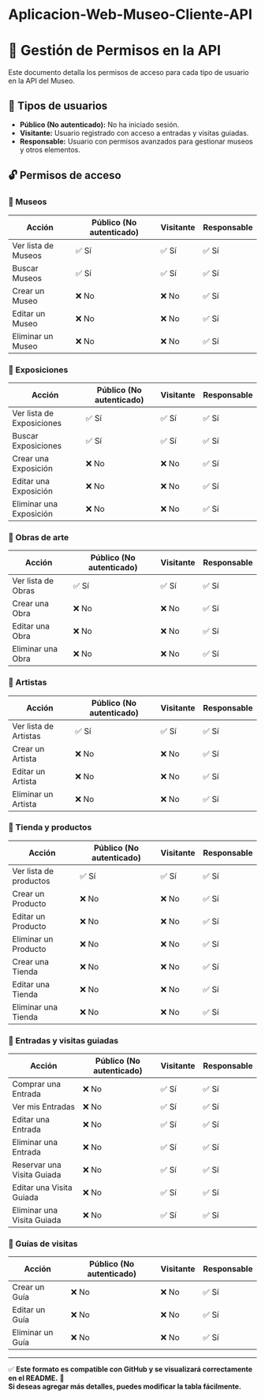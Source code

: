 # Aplicacion-Web-Museo-Cliente-API

# 📜 Gestión de Permisos en la API

Este documento detalla los permisos de acceso para cada tipo de usuario en la API del Museo.

## 👤 Tipos de usuarios
- **Público (No autenticado):** No ha iniciado sesión.
- **Visitante:** Usuario registrado con acceso a entradas y visitas guiadas.
- **Responsable:** Usuario con permisos avanzados para gestionar museos y otros elementos.

## 🔓 Permisos de acceso

### 📌 Museos
| Acción               | Público (No autenticado) | Visitante | Responsable |
|----------------------|------------------------|-----------|------------|
| Ver lista de Museos | ✅ Sí                   | ✅ Sí      | ✅ Sí       |
| Buscar Museos       | ✅ Sí                   | ✅ Sí      | ✅ Sí       |
| Crear un Museo      | ❌ No                   | ❌ No      | ✅ Sí       |
| Editar un Museo     | ❌ No                   | ❌ No      | ✅ Sí       |
| Eliminar un Museo   | ❌ No                   | ❌ No      | ✅ Sí       |

### 📌 Exposiciones
| Acción                   | Público (No autenticado) | Visitante | Responsable |
|--------------------------|------------------------|-----------|------------|
| Ver lista de Exposiciones | ✅ Sí                  | ✅ Sí      | ✅ Sí       |
| Buscar Exposiciones      | ✅ Sí                  | ✅ Sí      | ✅ Sí       |
| Crear una Exposición     | ❌ No                  | ❌ No      | ✅ Sí       |
| Editar una Exposición    | ❌ No                  | ❌ No      | ✅ Sí       |
| Eliminar una Exposición  | ❌ No                  | ❌ No      | ✅ Sí       |

### 📌 Obras de arte
| Acción            | Público (No autenticado) | Visitante | Responsable |
|-------------------|------------------------|-----------|------------|
| Ver lista de Obras | ✅ Sí                  | ✅ Sí      | ✅ Sí       |
| Crear una Obra    | ❌ No                  | ❌ No      | ✅ Sí       |
| Editar una Obra   | ❌ No                  | ❌ No      | ✅ Sí       |
| Eliminar una Obra | ❌ No                  | ❌ No      | ✅ Sí       |

### 📌 Artistas
| Acción            | Público (No autenticado) | Visitante | Responsable |
|-------------------|------------------------|-----------|------------|
| Ver lista de Artistas | ✅ Sí               | ✅ Sí      | ✅ Sí       |
| Crear un Artista  | ❌ No                  | ❌ No      | ✅ Sí       |
| Editar un Artista | ❌ No                  | ❌ No      | ✅ Sí       |
| Eliminar un Artista | ❌ No                | ❌ No      | ✅ Sí       |

### 📌 Tienda y productos
| Acción               | Público (No autenticado) | Visitante | Responsable |
|----------------------|------------------------|-----------|------------|
| Ver lista de productos | ✅ Sí               | ✅ Sí      | ✅ Sí       |
| Crear un Producto   | ❌ No                  | ❌ No      | ✅ Sí       |
| Editar un Producto  | ❌ No                  | ❌ No      | ✅ Sí       |
| Eliminar un Producto | ❌ No                 | ❌ No      | ✅ Sí       |
| Crear una Tienda    | ❌ No                  | ❌ No      | ✅ Sí       |
| Editar una Tienda   | ❌ No                  | ❌ No      | ✅ Sí       |
| Eliminar una Tienda | ❌ No                  | ❌ No      | ✅ Sí       |

### 📌 Entradas y visitas guiadas
| Acción                  | Público (No autenticado) | Visitante | Responsable |
|-------------------------|------------------------|-----------|------------|
| Comprar una Entrada     | ❌ No                  | ✅ Sí      | ✅ Sí       |
| Ver mis Entradas        | ❌ No                  | ✅ Sí      | ✅ Sí       |
| Editar una Entrada      | ❌ No                  | ✅ Sí      | ✅ Sí       |
| Eliminar una Entrada    | ❌ No                  | ✅ Sí      | ✅ Sí       |
| Reservar una Visita Guiada | ❌ No               | ✅ Sí      | ✅ Sí       |
| Editar una Visita Guiada | ❌ No                | ✅ Sí      | ✅ Sí       |
| Eliminar una Visita Guiada | ❌ No              | ✅ Sí      | ✅ Sí       |

### 📌 Guías de visitas
| Acción            | Público (No autenticado) | Visitante | Responsable |
|-------------------|------------------------|-----------|------------|
| Crear un Guía    | ❌ No                   | ❌ No      | ✅ Sí       |
| Editar un Guía   | ❌ No                   | ❌ No      | ✅ Sí       |
| Eliminar un Guía | ❌ No                   | ❌ No      | ✅ Sí       |

---

✅ **Este formato es compatible con GitHub y se visualizará correctamente en el README.** 🚀  
**Si deseas agregar más detalles, puedes modificar la tabla fácilmente.**
